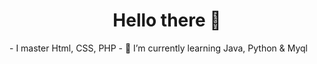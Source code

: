 <h1 align="center">Hello there 👋</h1>
- I master Html, CSS, PHP
- 🌱 I’m currently learning Java, Python & Myql

